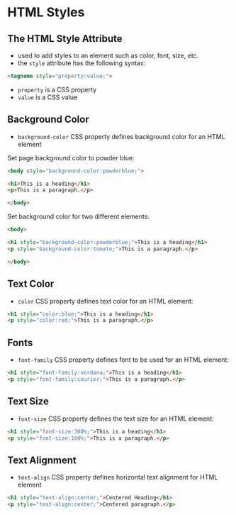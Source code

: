 # HTML Styles


## The HTML Style Attribute

- used to add styles to an element such as color, font, size, etc.
- the `style` attribute has the following syntax:
```html
<tagname style="property:value;">
```
- `property` is a CSS property
- `value` is a CSS value


## Background Color

- `background-color` CSS property defines background color for an HTML element

Set page background color to powder blue:
```html
<body style="background-color:powderblue;">

<h1>This is a heading</h1>
<p>This is a paragraph.</p>

</body>
```
Set background color for two different elements:

```html
<body>

<h1 style="background-color:powderblue;">This is a heading</h1>
<p style="background-color:tomato;">This is a paragraph.</p>

</body>
```

## Text Color

- `color` CSS property defines text color for an HTML element:

```html
<h1 style="color:blue;">This is a heading</h1>
<p style="color:red;">This is a paragraph.</p>
```

## Fonts

- `font-family` CSS property defines font to be used for an HTML element:

```html
<h1 style="font-family:verdana;">This is a heading</h1>
<p style="font-family:courier;">This is a paragraph.</p>
```

## Text Size

- `font-size` CSS property defines the text size for an HTML element:

```html
<h1 style="font-size:300%;">This is a heading</h1>
<p style="font-size:160%;">This is a paragraph.</p>
```

## Text Alignment

- `text-align` CSS property defines horizontal text alignment for HTML element

```html
<h1 style="text-align:center;">Centered Heading</h1>
<p style="text-align:center;">Centered paragraph.</p>
```
